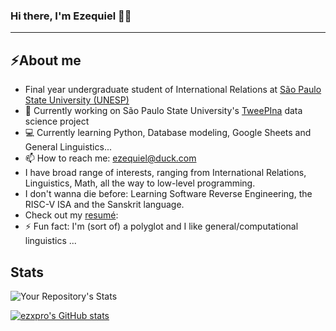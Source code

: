 ### Hi there, I'm Ezequiel 👋🏾
-----

## ⚡️About me
- Final year undergraduate student of International Relations at [São Paulo State University (UNESP)](https://www.international.unesp.br/)
- 🔭 Currently working on São Paulo State University's [TweePIna](https://labriunesp.org/docs/projetos/dados/tweepina/info) data science project
- 💻 Currently learning Python, Database modeling, Google Sheets and General Linguistics...
- 📫 How to reach me: ezequiel@duck.com
- I have broad range of interests, ranging from International Relations, Linguistics, Math, all the way to low-level programming. 
- I don't wanna die before: Learning Software Reverse Engineering, the RISC-V ISA and the Sanskrit language.
- Check out my [resumé]():
- ⚡ Fun fact: I'm (sort of) a polyglot and I like general/computational linguistics ...

## Stats
![Your Repository's Stats](https://github-readme-stats.vercel.app/api/top-langs/?username=ezxpro&theme=gruvbox)

[![ezxpro's GitHub stats](https://github-readme-stats.vercel.app/api?username=ezxpro&theme=gruvbox)](https://github-readme-stats.vercel.app/api?username=ezxpro&theme=gruvbox)



<!--
**ezxpro/ezxpro** is a ✨ _special_ ✨ repository because its `README.md` (this file) appears on your GitHub profile.

Here are some ideas to get you started:


-->

